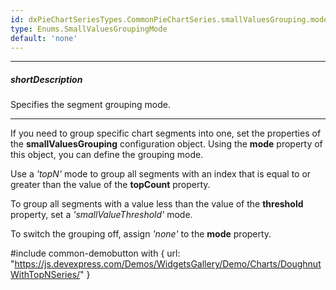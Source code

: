 ```yaml
---
id: dxPieChartSeriesTypes.CommonPieChartSeries.smallValuesGrouping.mode
type: Enums.SmallValuesGroupingMode
default: 'none'
---
```

---
##### shortDescription
Specifies the segment grouping mode.

---
If you need to group specific chart segments into one, set the properties of the **smallValuesGrouping** configuration object. Using the **mode** property of this object, you can define the grouping mode.

Use a *'topN'* mode to group all segments with an index that is equal to or greater than the value of the **topCount** property.

To group all segments with a value less than the value of the **threshold** property, set a *'smallValueThreshold'* mode.

To switch the grouping off, assign *'none'* to the **mode** property.

#include common-demobutton with {
    url: "https://js.devexpress.com/Demos/WidgetsGallery/Demo/Charts/DoughnutWithTopNSeries/"
}